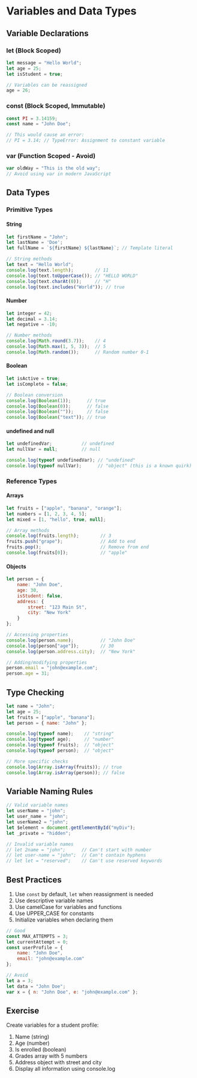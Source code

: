 # Variables and Data Types

## Variable Declarations

### let (Block Scoped)
```javascript
let message = "Hello World";
let age = 25;
let isStudent = true;

// Variables can be reassigned
age = 26;
```

### const (Block Scoped, Immutable)
```javascript
const PI = 3.14159;
const name = "John Doe";

// This would cause an error:
// PI = 3.14; // TypeError: Assignment to constant variable
```

### var (Function Scoped - Avoid)
```javascript
var oldWay = "This is the old way";
// Avoid using var in modern JavaScript
```

## Data Types

### Primitive Types

#### String
```javascript
let firstName = "John";
let lastName = 'Doe';
let fullName = `${firstName} ${lastName}`; // Template literal

// String methods
let text = "Hello World";
console.log(text.length);        // 11
console.log(text.toUpperCase()); // "HELLO WORLD"
console.log(text.charAt(0));     // "H"
console.log(text.includes("World")); // true
```

#### Number
```javascript
let integer = 42;
let decimal = 3.14;
let negative = -10;

// Number methods
console.log(Math.round(3.7));    // 4
console.log(Math.max(1, 5, 3));  // 5
console.log(Math.random());      // Random number 0-1
```

#### Boolean
```javascript
let isActive = true;
let isComplete = false;

// Boolean conversion
console.log(Boolean(1));      // true
console.log(Boolean(0));      // false
console.log(Boolean(""));     // false
console.log(Boolean("text")); // true
```

#### undefined and null
```javascript
let undefinedVar;           // undefined
let nullVar = null;         // null

console.log(typeof undefinedVar); // "undefined"
console.log(typeof nullVar);      // "object" (this is a known quirk)
```

### Reference Types

#### Arrays
```javascript
let fruits = ["apple", "banana", "orange"];
let numbers = [1, 2, 3, 4, 5];
let mixed = [1, "hello", true, null];

// Array methods
console.log(fruits.length);        // 3
fruits.push("grape");              // Add to end
fruits.pop();                      // Remove from end
console.log(fruits[0]);            // "apple"
```

#### Objects
```javascript
let person = {
    name: "John Doe",
    age: 30,
    isStudent: false,
    address: {
        street: "123 Main St",
        city: "New York"
    }
};

// Accessing properties
console.log(person.name);          // "John Doe"
console.log(person["age"]);        // 30
console.log(person.address.city);  // "New York"

// Adding/modifying properties
person.email = "john@example.com";
person.age = 31;
```

## Type Checking

```javascript
let name = "John";
let age = 25;
let fruits = ["apple", "banana"];
let person = { name: "John" };

console.log(typeof name);    // "string"
console.log(typeof age);     // "number"
console.log(typeof fruits);  // "object"
console.log(typeof person);  // "object"

// More specific checks
console.log(Array.isArray(fruits)); // true
console.log(Array.isArray(person)); // false
```

## Variable Naming Rules

```javascript
// Valid variable names
let userName = "john";
let user_name = "john";
let userName2 = "john";
let $element = document.getElementById("myDiv");
let _private = "hidden";

// Invalid variable names
// let 2name = "john";      // Can't start with number
// let user-name = "john";  // Can't contain hyphens
// let let = "reserved";    // Can't use reserved keywords
```

## Best Practices

1. Use `const` by default, `let` when reassignment is needed
2. Use descriptive variable names
3. Use camelCase for variables and functions
4. Use UPPER_CASE for constants
5. Initialize variables when declaring them

```javascript
// Good
const MAX_ATTEMPTS = 3;
let currentAttempt = 0;
const userProfile = {
    name: "John Doe",
    email: "john@example.com"
};

// Avoid
let a = 3;
let data = "John Doe";
var x = { n: "John Doe", e: "john@example.com" };
```

## Exercise

Create variables for a student profile:
1. Name (string)
2. Age (number)
3. Is enrolled (boolean)
4. Grades array with 5 numbers
5. Address object with street and city
6. Display all information using console.log
